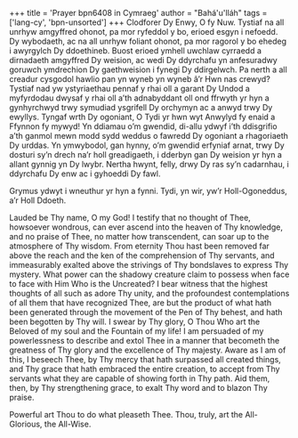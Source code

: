 +++
title = 'Prayer bpn6408 in Cymraeg'
author = "Bahá'u'lláh"
tags = ['lang-cy', 'bpn-unsorted']
+++
Clodforer Dy Enwy, O fy Nuw.  Tystiaf na all unrhyw amgyffred ohonot, pa mor ryfeddol y bo, erioed esgyn i nefoedd. Dy wybodaeth, ac na all unrhyw foliant ohonot, pa mor ragorol y bo ehedeg i awyrgylch Dy ddoethineb.  Buost erioed ymhell uwchlaw cyrraedd a dirnadaeth amgyffred Dy weision, ac wedi Dy ddyrchafu yn anfesuradwy goruwch ymdrechion Dy gaethweision i fynegi Dy ddirgelwch.  Pa nerth a all creadur cysgodol hawlio pan yn wyneb yn wyneb â’r Hwn nas crewyd?  Tystiaf nad yw ystyriaethau pennaf y rhai oll a garant Dy Undod a myfyrdodau dwysaf y rhai oll a’th adnabyddant oll ond ffrwyth yr hyn a gynhyrchwyd trwy symudiad ysgrifell Dy orchymyn ac a anwyd trwy Dy ewyllys.  Tyngaf wrth Dy ogoniant, O Tydi yr hwn wyt Anwylyd fy enaid a Ffynnon fy mywyd!  Yn ddiamau o’m gwendid, di-allu ydwyf  i’th ddisgrifio a’th ganmol mewn modd sydd weddus o fawredd Dy ogoniant a rhagoriaeth Dy urddas.  Yn ymwybodol, gan hynny, o’m gwendid erfyniaf arnat, trwy Dy dosturi sy’n drech na’r holl greadigaeth, i dderbyn gan Dy weision yr hyn a allant gynnig yn Dy lwybr.  Nertha hwynt, felly, drwy Dy ras sy’n cadarnhau, i ddyrchafu Dy enw ac i gyhoeddi Dy fawl.  

Grymus ydwyt i wneuthur yr hyn a fynni.  Tydi, yn wir, yw’r Holl-Ogoneddus, a’r Holl Ddoeth.


Lauded be Thy name, O my God! I testify that no thought of Thee, howsoever wondrous, can ever ascend into the heaven of Thy knowledge, and no praise of Thee, no matter how transcendent, can soar up to the atmosphere of Thy wisdom. From eternity Thou hast been removed far above the reach and the ken of the comprehension of Thy servants, and immeasurably exalted above the strivings of Thy bondslaves to express Thy mystery. What power can the shadowy creature claim to possess when face to face with Him Who is the Uncreated?  I bear witness that the highest thoughts of all such as adore Thy unity, and the profoundest contemplations of all them that have recognized Thee, are but the product of what hath been generated through the movement of the Pen of Thy behest, and hath been begotten by Thy will. I swear by Thy glory, O Thou Who art the Beloved of my soul and the Fountain of my life! I am persuaded of my powerlessness to describe and extol Thee in a manner that becometh the greatness of Thy glory and the excellence of Thy majesty. Aware as I am of this, I beseech Thee, by Thy mercy that hath surpassed all created things, and Thy grace that hath embraced the entire creation, to accept from Thy servants what they are capable of showing forth in Thy path. Aid them, then, by Thy strengthening grace, to exalt Thy word and to blazon Thy praise.

Powerful art Thou to do what pleaseth Thee. Thou, truly, art the All-Glorious, the All-Wise.
